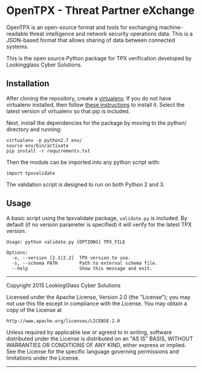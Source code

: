 # OpenTPX - Threat Partner eXchange

OpenTPX is an open-source format and tools for exchanging machine-readable threat intelligence and network security operations data.  This is a JSON-based format that allows sharing of data between connected systems.

This is the open source Python package for TPX verification developed by Lookingglass Cyber Solutions.

## Installation
After cloning the repository, create a [virtualenv](https://virtualenv.pypa.io/en/latest/).  If you do not have virtualenv installed, then follow [these instructions](https://virtualenv.pypa.io/en/latest/installation.html) to install it.  Select the latest version of virtualenv so that pip is included.

Next, install the dependencies for the package by moving to the python/ directory and running:

    virtualenv -p python2.7 env/
    source env/bin/activate
    pip install -r requirements.txt

Then the module can be imported into any python script with:

    import tpxvalidate

The validation script is designed to run on both Python 2 and 3.

## Usage
A basic script using the tpxvalidate package, ```validate.py``` is included. By default (if no version parameter is specified) it will verify for the latest TPX version.

    Usage: python validate.py [OPTIONS] TPX_FILE

    Options:
      -v, --version [2.1|2.2]  TPX version to use.
      -s, --schema PATH        Path to external schema file.
      --help                   Show this message and exit.

--------------------------------------------------------------------------------------------------------------------------------
Copyright 2015 LookingGlass Cyber Solutions

Licensed under the Apache License, Version 2.0 (the "License");
you may not use this file except in compliance with the License.
You may obtain a copy of the License at

    http://www.apache.org/licenses/LICENSE-2.0

Unless required by applicable law or agreed to in writing, software
distributed under the License is distributed on an "AS IS" BASIS,
WITHOUT WARRANTIES OR CONDITIONS OF ANY KIND, either express or implied.
See the License for the specific language governing permissions and
limitations under the License.

--------------------------------------------------------------------------------------------------------------------------------
